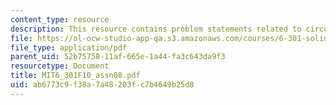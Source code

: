 ```yaml
---
content_type: resource
description: This resource contains problem statements related to circuit dependencies.
file: https://ol-ocw-studio-app-qa.s3.amazonaws.com/courses/6-301-solid-state-circuits-fall-2010/ab6773c9f38a7a48203fc7b4649b25d8_MIT6_301F10_assn08.pdf
file_type: application/pdf
parent_uid: 52b75758-11af-665e-1a44-fa3c643da9f3
resourcetype: Document
title: MIT6_301F10_assn08.pdf
uid: ab6773c9-f38a-7a48-203f-c7b4649b25d8
---
```

